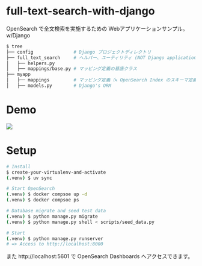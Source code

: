 # full-text-search-with-django

OpenSearch で全文検索を実施するための Webアプリケーションサンプル。w/Django

```sh
$ tree
├── config               # Django プロジェクトディレクトリ
├── full_text_search     # ヘルパー、ユーティリティ (NOT Django application)
│   ├── helpers.py   
│   ├── mappings/base.py # マッピング定義の基底クラス
├── myapp
│   ├── mappings         # マッピング定義（≒ OpenSearch Index のスキーマ定義）
│   ├── models.py        # Django's ORM
```

# Demo

![](./docs/img/demo.gif)

# Setup

```sh
# Install
$ create-your-virtualenv-and-activate
(.venv) $ uv sync

# Start OpenSearch
(.venv) $ docker compsoe up -d
(.venv) $ docker compsoe ps

# Database migrate and seed test data
(.venv) $ python manage.py migrate
(.venv) $ python manage.py shell < scripts/seed_data.py

# Start
(.venv) $ python manage.py runserver
# => Access to http://localhost:8000
```

また http://localhost:5601 で OpenSearch Dashboards へアクセスできます。
